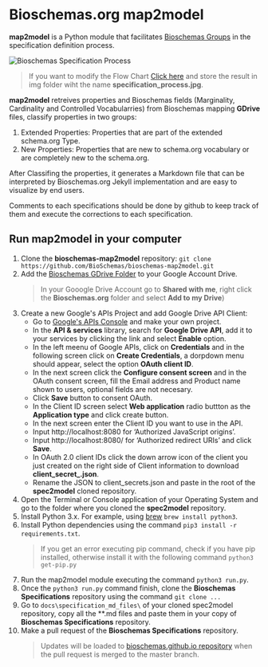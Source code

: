 # Bioschemas.org map2model

**map2model** is a Python module that facilitates [Bioschemas Groups](http://bioschemas.org/groups/) in the specification definition process.

![Bioschemas Specification Process](../master/docs/img/specification_process.jpg)
> If you want to modify the Flow Chart [Click here](https://drive.google.com/file/d/0B9lW_BhBep0Tay1XTndCaV9GSnc/view?usp=sharing) and store the result in img folder wiht the name **specification_process.jpg**.

**map2model** retreives properties and Bioschemas fields (Marginality, Cardinality and Controlled Vocabularries) from Bioschemas mapping **GDrive** files, classify properties in two groups:
1. Extended Properties: Properties that are part of the extended schema.org Type. 
1. New Properties: Properties that are new to schema.org vocabulary or are completely new to the schema.org.
      
After Classifing the properties, it generates a Markdown file that can be interpreted by Bioschemas.org Jekyll implementation and are easy to visualize by end users.

Comments to each specifications should be done by github to keep track of them and execute the corrections to each specification.

## Run map2model in your computer
1. Clone the **bioschemas-map2model** repository: ```git clone https://github.com/BioSchemas/bioschemas-map2model.git```
1. Add the [Bioschemas GDrive Folder](https://drive.google.com/open?id=0B8yXU9SkT3ftaWJtTGYyTTJjck0) to your Google Account Drive.
      > In your Gooogle Drive Account go to **Shared with me**, right click the **Bioschemas.org** folder and select **Add to my Drive**)
1. Create a new Google's APIs Project and add Google Drive API Client:
      - Go to [Google's APIs Console](https://console.developers.google.com/iam-admin/projects) and make your own project.
      - In the **API & services** library, search for **Google Drive API**, add it to your services by clicking the link and select **Enable** option.
      - In the left meenu of Google APIs, click on **Credentials** and in the following screen click on **Create Credentials**, a dorpdown menu should appear, select the option **OAuth client ID**.
      - In the next screen click the **Configure consent screen** and in the OAuth consent screen, fill the Email address and Product name shown to users, optional fields are not necesary.
      - Click **Save** button to consent OAuth. 
      - In the Client ID screen select **Web application** radio buttton as the **Application type** and click create button.
      - In the next screen enter the Client ID you want to use in the API.
      - Input http://localhost:8080 for ‘Authorized JavaScript origins’.
      - Input http://localhost:8080/ for ‘Authorized redirect URIs’ and click **Save**.
      - In OAuth 2.0 client IDs click the down arrow icon of the client you just created on the right side of Client information to download **client_secret_<really long ID>.json**.
      - Rename the JSON to client_secrets.json and paste in the root of the **spec2model** cloned repository.
1. Open the Terminal or Console application of your Operating System and go to the folder where you cloned the **spec2model** repository.
1. Install Python 3.x. For example, using [brew](https://brew.sh/) ```brew install python3```.
1. Install Python dependencies using the command ```pip3 install -r requirements.txt```.
      > If you get an error executing pip command, check if you have pip installed, otherwise install it with the following command ```python3 get-pip.py```
1. Run the map2model module executing the command ```python3 run.py```.
1. Once the ```python3 run.py``` command finish, clone the **Bioschemas Specifications** repository using the command ```git clone ...``` 
1. Go to ```docs\specification_md_files\``` of your cloned spec2model repository, copy all the **.md files and paste them in your copy of **Bioschemas Specifications** repository.
1. Make a pull request of the **Bioschemas Specifications** repository.
      > Updates will be loaded to [bioschemas.github.io repository](https://github.com/BioSchemas/bioschemas.github.io) when the pull request is merged to the master branch.
